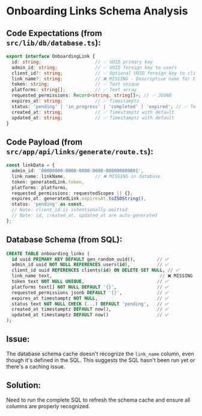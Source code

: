 # Onboarding Links Schema Analysis

## Code Expectations (from `src/lib/db/database.ts`):
```typescript
export interface OnboardingLink {
  id: string;                    // ✅ UUID primary key
  admin_id: string;              // ✅ UUID foreign key to users
  client_id?: string;            // ✅ Optional UUID foreign key to clients
  link_name?: string;            // ❌ MISSING - Descriptive name for the onboarding link
  token: string;                 // ✅ Text unique
  platforms: string[];           // ✅ Text array
  requested_permissions: Record<string, string[]>; // ✅ JSONB
  expires_at: string;            // ✅ Timestamptz
  status: 'pending' | 'in_progress' | 'completed' | 'expired'; // ✅ Text with check
  created_at: string;            // ✅ Timestamptz with default
  updated_at: string;            // ✅ Timestamptz with default
}
```

## Code Payload (from `src/app/api/links/generate/route.ts`):
```typescript
const linkData = {
  admin_id: '00000000-0000-0000-0000-000000000001',
  link_name: linkName,           // ❌ MISSING in database
  token: generatedLink.token,
  platforms: platforms,
  requested_permissions: requestedScopes || {},
  expires_at: generatedLink.expiresAt.toISOString(),
  status: 'pending' as const,
  // Note: client_id is intentionally omitted
  // Note: id, created_at, updated_at are auto-generated
};
```

## Database Schema (from SQL):
```sql
CREATE TABLE onboarding_links (
  id uuid PRIMARY KEY DEFAULT gen_random_uuid(),        // ✅
  admin_id uuid NOT NULL REFERENCES users(id),          // ✅
  client_id uuid REFERENCES clients(id) ON DELETE SET NULL, // ✅
  link_name text,                                        // ❌ MISSING from schema cache
  token text NOT NULL UNIQUE,                           // ✅
  platforms text[] NOT NULL DEFAULT '{}',               // ✅
  requested_permissions jsonb DEFAULT '{}',             // ✅
  expires_at timestamptz NOT NULL,                      // ✅
  status text NOT NULL CHECK (...) DEFAULT 'pending',   // ✅
  created_at timestamptz DEFAULT now(),                 // ✅
  updated_at timestamptz DEFAULT now()                  // ✅
);
```

## Issue:
The database schema cache doesn't recognize the `link_name` column, even though it's defined in the SQL. This suggests the SQL hasn't been run yet or there's a caching issue.

## Solution:
Need to run the complete SQL to refresh the schema cache and ensure all columns are properly recognized.
